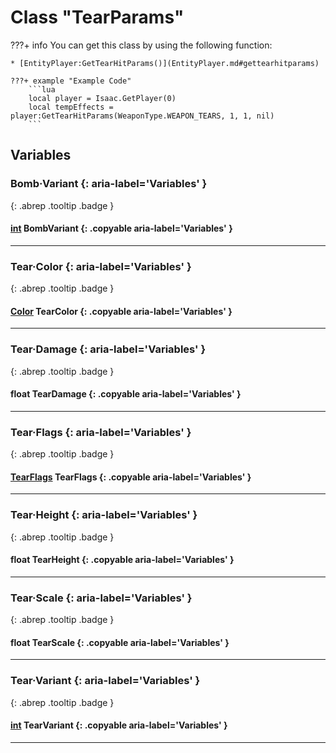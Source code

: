# Class "TearParams"

???+ info
    You can get this class by using the following function:

    * [EntityPlayer:GetTearHitParams()](EntityPlayer.md#gettearhitparams)

    ???+ example "Example Code"
        ```lua
        local player = Isaac.GetPlayer(0)
        local tempEffects = player:GetTearHitParams(WeaponType.WEAPON_TEARS, 1, 1, nil)
        ```
## Variables
### Bomb·Variant {: aria-label='Variables' }
[ ](#){: .abrep .tooltip .badge }
#### [int](enums/BombVariant.md) BombVariant {: .copyable aria-label='Variables' }

___
### Tear·Color {: aria-label='Variables' }
[ ](#){: .abrep .tooltip .badge }
#### [Color](Color.md) TearColor  {: .copyable aria-label='Variables' }

___
### Tear·Damage {: aria-label='Variables' }
[ ](#){: .abrep .tooltip .badge }
#### float TearDamage  {: .copyable aria-label='Variables' }

___
### Tear·Flags {: aria-label='Variables' }
[ ](#){: .abrep .tooltip .badge }
#### [TearFlags](enums/TearFlags.md) TearFlags  {: .copyable aria-label='Variables' }

___
### Tear·Height {: aria-label='Variables' }
[ ](#){: .abrep .tooltip .badge }
#### float TearHeight  {: .copyable aria-label='Variables' }

___
### Tear·Scale {: aria-label='Variables' }
[ ](#){: .abrep .tooltip .badge }
#### float TearScale  {: .copyable aria-label='Variables' }

___
### Tear·Variant {: aria-label='Variables' }
[ ](#){: .abrep .tooltip .badge }
#### [int](enums/TearVariant.md) TearVariant {: .copyable aria-label='Variables' }

___

